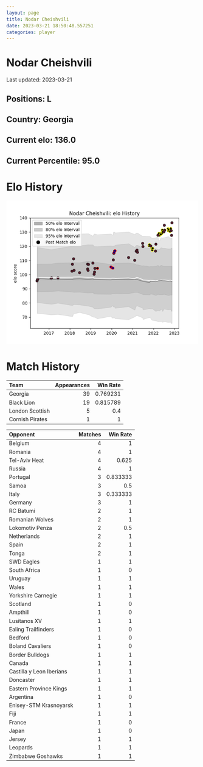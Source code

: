 ```yaml
---  
layout: page  
title: Nodar Cheishvili  
date: 2023-03-21 18:50:48.557251  
categories: player  
---
```

# Nodar Cheishvili


Last updated: 2023-03-21
## Positions: L

## Country: Georgia

## Current elo: 136.0

## Current Percentile: 95.0

# Elo History


![elo history](history_NodarCheishvili.png)
# Match History


| Team            |   Appearances |   Win Rate |
|:----------------|--------------:|-----------:|
| Georgia         |            39 |   0.769231 |
| Black Lion      |            19 |   0.815789 |
| London Scottish |             5 |   0.4      |
| Cornish Pirates |             1 |   1        |

| Opponent                 |   Matches |   Win Rate |
|:-------------------------|----------:|-----------:|
| Belgium                  |         4 |   1        |
| Romania                  |         4 |   1        |
| Tel-Aviv Heat            |         4 |   0.625    |
| Russia                   |         4 |   1        |
| Portugal                 |         3 |   0.833333 |
| Samoa                    |         3 |   0.5      |
| Italy                    |         3 |   0.333333 |
| Germany                  |         3 |   1        |
| RC Batumi                |         2 |   1        |
| Romanian Wolves          |         2 |   1        |
| Lokomotiv Penza          |         2 |   0.5      |
| Netherlands              |         2 |   1        |
| Spain                    |         2 |   1        |
| Tonga                    |         2 |   1        |
| SWD Eagles               |         1 |   1        |
| South Africa             |         1 |   0        |
| Uruguay                  |         1 |   1        |
| Wales                    |         1 |   1        |
| Yorkshire Carnegie       |         1 |   1        |
| Scotland                 |         1 |   0        |
| Ampthill                 |         1 |   0        |
| Lusitanos XV             |         1 |   1        |
| Ealing Trailfinders      |         1 |   0        |
| Bedford                  |         1 |   0        |
| Boland Cavaliers         |         1 |   0        |
| Border Bulldogs          |         1 |   1        |
| Canada                   |         1 |   1        |
| Castilla y Leon Iberians |         1 |   1        |
| Doncaster                |         1 |   1        |
| Eastern Province Kings   |         1 |   1        |
| Argentina                |         1 |   0        |
| Enisey-STM Krasnoyarsk   |         1 |   1        |
| Fiji                     |         1 |   1        |
| France                   |         1 |   0        |
| Japan                    |         1 |   0        |
| Jersey                   |         1 |   1        |
| Leopards                 |         1 |   1        |
| Zimbabwe Goshawks        |         1 |   1        |